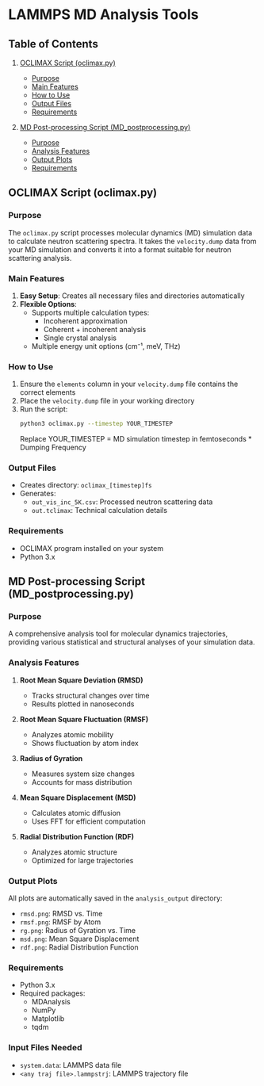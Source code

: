 # LAMMPS MD Analysis Tools

## Table of Contents
1. [OCLIMAX Script (oclimax.py)](#oclimax-script-oclimaxpy)
   - [Purpose](#purpose)
   - [Main Features](#main-features)
   - [How to Use](#how-to-use)
   - [Output Files](#output-files)
   - [Requirements](#requirements)

2. [MD Post-processing Script (MD_postprocessing.py)](#md-post-processing-script-md_postprocessingpy)
   - [Purpose](#purpose-1)
   - [Analysis Features](#analysis-features)
   - [Output Plots](#output-plots)
   - [Requirements](#requirements-1)

## OCLIMAX Script (oclimax.py)

### Purpose
The `oclimax.py` script processes molecular dynamics (MD) simulation data to calculate neutron scattering spectra. It takes the `velocity.dump` data from your MD simulation and converts it into a format suitable for neutron scattering analysis.

### Main Features
1. **Easy Setup**: Creates all necessary files and directories automatically
2. **Flexible Options**: 
   - Supports multiple calculation types:
     - Incoherent approximation
     - Coherent + incoherent analysis
     - Single crystal analysis
   - Multiple energy unit options (cm⁻¹, meV, THz)
   
### How to Use
1. Ensure the `elements` column in your `velocity.dump` file contains the correct elements
2. Place the `velocity.dump` file in your working directory
3. Run the script:
   ```bash
   python3 oclimax.py --timestep YOUR_TIMESTEP
   ```
   Replace YOUR_TIMESTEP = MD simulation timestep in femtoseconds * Dumping Frequency

### Output Files
- Creates directory: `oclimax_[timestep]fs`
- Generates:
  - `out_vis_inc_5K.csv`: Processed neutron scattering data
  - `out.tclimax`: Technical calculation details

### Requirements
- OCLIMAX program installed on your system
- Python 3.x

## MD Post-processing Script (MD_postprocessing.py)

### Purpose
A comprehensive analysis tool for molecular dynamics trajectories, providing various statistical and structural analyses of your simulation data.

### Analysis Features
1. **Root Mean Square Deviation (RMSD)**
   - Tracks structural changes over time
   - Results plotted in nanoseconds

2. **Root Mean Square Fluctuation (RMSF)**
   - Analyzes atomic mobility
   - Shows fluctuation by atom index

3. **Radius of Gyration**
   - Measures system size changes
   - Accounts for mass distribution

4. **Mean Square Displacement (MSD)**
   - Calculates atomic diffusion
   - Uses FFT for efficient computation

5. **Radial Distribution Function (RDF)**
   - Analyzes atomic structure
   - Optimized for large trajectories

### Output Plots
All plots are automatically saved in the `analysis_output` directory:
- `rmsd.png`: RMSD vs. Time
- `rmsf.png`: RMSF by Atom
- `rg.png`: Radius of Gyration vs. Time
- `msd.png`: Mean Square Displacement
- `rdf.png`: Radial Distribution Function

### Requirements
- Python 3.x
- Required packages:
  - MDAnalysis
  - NumPy
  - Matplotlib
  - tqdm

### Input Files Needed
- `system.data`: LAMMPS data file
- `<any traj file>.lammpstrj`: LAMMPS trajectory file